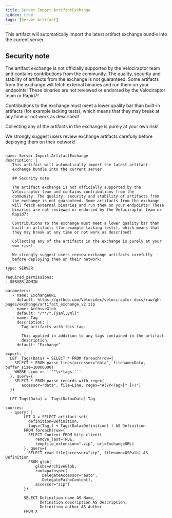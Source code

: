 ```yaml
---
title: Server.Import.ArtifactExchange
hidden: true
tags: [Server Artifact]
---
```


This artifact will automatically import the latest artifact
exchange bundle into the current server.

## Security note

The artifact exchange is not officially supported by the
Velociraptor team and contains contributions from the
community. The quality, security and stability of artifacts from
the exchange is not guaranteed. Some artifacts from the exchange
will fetch external binaries and run them on your endpoints! These
binaries are not reviewed or endorsed by the Velociraptor team or
Rapid7!

Contributions to the exchange must meet a lower quality bar than
built-in artifacts (for example lacking tests), which means that
they may break at any time or not work as described!

Collecting any of the artifacts in the exchange is purely at your
own risk!.

We strongly suggest users review exchange artifacts carefully
before deploying them on their network!


<pre><code class="language-yaml">
name: Server.Import.ArtifactExchange
description: |
   This artifact will automatically import the latest artifact
   exchange bundle into the current server.

   ## Security note

   The artifact exchange is not officially supported by the
   Velociraptor team and contains contributions from the
   community. The quality, security and stability of artifacts from
   the exchange is not guaranteed. Some artifacts from the exchange
   will fetch external binaries and run them on your endpoints! These
   binaries are not reviewed or endorsed by the Velociraptor team or
   Rapid7!

   Contributions to the exchange must meet a lower quality bar than
   built-in artifacts (for example lacking tests), which means that
   they may break at any time or not work as described!

   Collecting any of the artifacts in the exchange is purely at your
   own risk!.

   We strongly suggest users review exchange artifacts carefully
   before deploying them on their network!

type: SERVER

required_permissions:
- SERVER_ADMIN

parameters:
   - name: ExchangeURL
     default: https://github.com/Velocidex/velociraptor-docs/raw/gh-pages/exchange/artifact_exchange_v2.zip
   - name: ArchiveGlob
     default: "/**/*.{yaml,yml}"
   - name: Tag
     description: |
       Tag artifacts with this tag.

       This applied in addition to any tags contained in the artifact
       description.
     default: "Exchange"

export: |
  LET _Tags(Data) = SELECT * FROM foreach(row={
    SELECT * FROM parse_lines(accessor="data", filename=Data, buffer_size=10000000)
    WHERE Line =~ '''^\s*tags:'''
  }, query={
    SELECT * FROM parse_records_with_regex(
       accessor="data", file=Line, regex="#(?P&lt;Tag&gt;[^ ]+)")
  })

  LET Tags(Data) = _Tags(Data=Data).Tag

sources:
  - query: |
        LET X = SELECT artifact_set(
          definition=Definition,
          tags=(Tag,) + Tags(Data=Definition) ) AS Definition
        FROM foreach(row={
          SELECT Content FROM http_client(
             remove_last=TRUE,
             tempfile_extension=".zip", url=ExchangeURL)
        }, query={
          SELECT read_file(accessor="zip", filename=OSPath) AS Definition
          FROM glob(
             globs=ArchiveGlob,
             root=pathspec(
                DelegateAccessor="auto",
                DelegatePath=Content),
             accessor="zip")
        })

        SELECT Definition.name AS Name,
               Definition.description AS Description,
               Definition.author AS Author
        FROM X

</code></pre>

